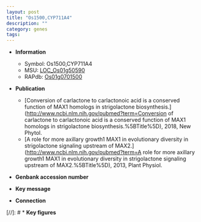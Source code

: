 ```yaml
---
layout: post
title: "Os1500,CYP711A4"
description: ""
category: genes
tags: 
---
```


* **Information**  
    + Symbol: Os1500,CYP711A4  
    + MSU: [LOC_Os01g50590](http://rice.uga.edu/cgi-bin/ORF_infopage.cgi?orf=LOC_Os01g50590)  
    + RAPdb: [Os01g0701500](http://rapdb.dna.affrc.go.jp/viewer/gbrowse_details/irgsp1?name=Os01g0701500)  

* **Publication**  
    + [Conversion of carlactone to carlactonoic acid is a conserved function of MAX1 homologs in strigolactone biosynthesis.](http://www.ncbi.nlm.nih.gov/pubmed?term=Conversion of carlactone to carlactonoic acid is a conserved function of MAX1 homologs in strigolactone biosynthesis.%5BTitle%5D), 2018, New Phytol.
    + [A role for more axillary growth1 MAX1 in evolutionary diversity in strigolactone signaling upstream of MAX2.](http://www.ncbi.nlm.nih.gov/pubmed?term=A role for more axillary growth1 MAX1 in evolutionary diversity in strigolactone signaling upstream of MAX2.%5BTitle%5D), 2013, Plant Physiol.

* **Genbank accession number**  

* **Key message**  

* **Connection**  

[//]: # * **Key figures**  


